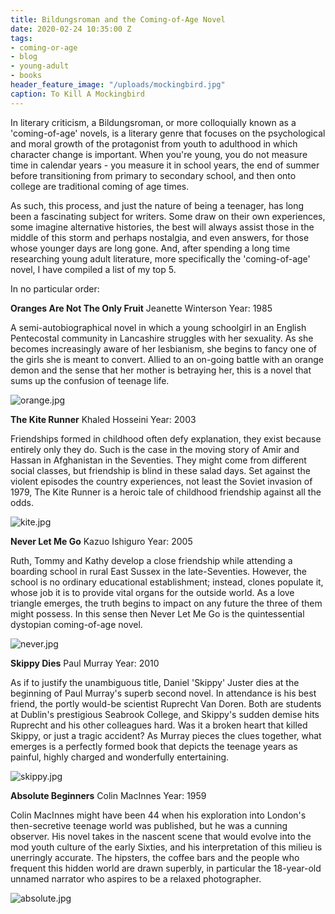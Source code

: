 ```yaml
---
title: Bildungsroman and the Coming-of-Age Novel
date: 2020-02-24 10:35:00 Z
tags:
- coming-or-age
- blog
- young-adult
- books
header_feature_image: "/uploads/mockingbird.jpg"
caption: To Kill A Mockingbird
---
```


In literary criticism, a Bildungsroman, or more colloquially known as a 'coming-of-age' novels, is a literary genre that focuses on the psychological and moral growth of the protagonist from youth to adulthood in which character change is important. When you're young, you do not measure time in calendar years - you measure it in school years, the end of summer before transitioning from primary to secondary school, and then onto college are traditional coming of age times. 

As such, this process, and just the nature of being a teenager, has long been a fascinating subject for writers. Some draw on their own experiences, some imagine alternative histories, the best will always assist those in the middle of this storm and perhaps nostalgia, and even answers, for those whose younger days are long gone. And, after spending a long time researching young adult literature, more specifically the 'coming-of-age' novel, I have compiled a list of my top 5.

In no particular order:

**Oranges Are Not The Only Fruit**
Jeanette Winterson
Year: 1985

A semi-autobiographical novel in which a young schoolgirl in an English Pentecostal community in Lancashire struggles with her sexuality. As she becomes increasingly aware of her lesbianism, she begins to fancy one of the girls she is meant to convert. Allied to an on-going battle with an orange demon and the sense that her mother is betraying her, this is a novel that sums up the confusion of teenage life.

![orange.jpg](/uploads/orange.jpg)

**The Kite Runner**
Khaled Hosseini
Year: 2003

Friendships formed in childhood often defy explanation, they exist because entirely only they do. Such is the case in the moving story of Amir and Hassan in Afghanistan in the Seventies. They might come from different social classes, but friendship is blind in these salad days. Set against the violent episodes the country experiences, not least the Soviet invasion of 1979, The Kite Runner is a heroic tale of childhood friendship against all the odds.

![kite.jpg](/uploads/kite.jpg)

**Never Let Me Go**
Kazuo Ishiguro
Year: 2005

Ruth, Tommy and Kathy develop a close friendship while attending a boarding school in rural East Sussex in the late-Seventies. However, the school is no ordinary educational establishment; instead, clones populate it, whose job it is to provide vital organs for the outside world. As a love triangle emerges, the truth begins to impact on any future the three of them might possess. In this sense then Never Let Me Go is the quintessential dystopian coming-of-age novel.

![never.jpg](/uploads/never.jpg)

**Skippy Dies**
Paul Murray
Year: 2010

As if to justify the unambiguous title, Daniel 'Skippy' Juster dies at the beginning of Paul Murray's superb second novel. In attendance is his best friend, the portly would-be scientist Ruprecht Van Doren. Both are students at Dublin's prestigious Seabrook College, and Skippy's sudden demise hits Ruprecht and his other colleagues hard. Was it a broken heart that killed Skippy, or just a tragic accident? As Murray pieces the clues together, what emerges is a perfectly formed book that depicts the teenage years as painful, highly charged and wonderfully entertaining.

![skippy.jpg](/uploads/skippy.jpg)

**Absolute Beginners**
Colin MacInnes
Year: 1959

Colin MacInnes might have been 44 when his exploration into London's then-secretive teenage world was published, but he was a cunning observer. His novel takes in the nascent scene that would evolve into the mod youth culture of the early Sixties, and his interpretation of this milieu is unerringly accurate. The hipsters, the coffee bars and the people who frequent this hidden world are drawn superbly, in particular the 18-year-old unnamed narrator who aspires to be a relaxed photographer.

![absolute.jpg](/uploads/absolute.jpg)